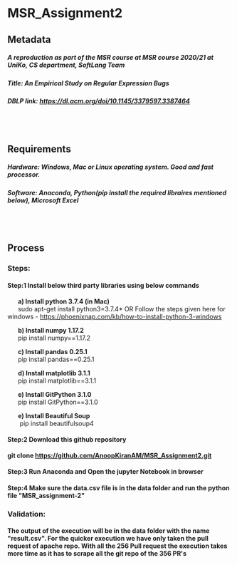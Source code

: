 # MSR_Assignment2

## Metadata   
##### A reproduction as part of the MSR course at MSR course 2020/21 at UniKo, CS department, SoftLang Team   
##### Title: An Empirical Study on Regular Expression Bugs   
##### DBLP link: https://dl.acm.org/doi/10.1145/3379597.3387464  

<br/>
<br/>

## Requirements   
##### Hardware: Windows, Mac or Linux operating system. Good and fast processor.
##### Software: Anaconda, Python(pip install the required libraires mentioned below), Microsoft Excel

<br/>
<br/>

## Process   
### Steps:   
#### **Step:1 Install below third party libraries using below commands**

  &nbsp;&nbsp;&nbsp;&nbsp;&nbsp;&nbsp;**a) Install python 3.7.4 (in Mac)**   
  &nbsp;&nbsp;&nbsp;&nbsp;&nbsp;&nbsp;sudo apt-get install python3=3.7.4* OR Follow the steps given here for windows - https://phoenixnap.com/kb/how-to-install-python-3-windows 

  &nbsp;&nbsp;&nbsp;&nbsp;&nbsp;&nbsp;**b) Install numpy 1.17.2**   
  &nbsp;&nbsp;&nbsp;&nbsp;&nbsp;&nbsp;pip install numpy==1.17.2   

  &nbsp;&nbsp;&nbsp;&nbsp;&nbsp;&nbsp;**c) Install pandas 0.25.1**   
  &nbsp;&nbsp;&nbsp;&nbsp;&nbsp;&nbsp;pip install pandas==0.25.1   

  &nbsp;&nbsp;&nbsp;&nbsp;&nbsp;&nbsp;**d) Install matplotlib 3.1.1**   
  &nbsp;&nbsp;&nbsp;&nbsp;&nbsp;&nbsp;pip install matplotlib==3.1.1    

  &nbsp;&nbsp;&nbsp;&nbsp;&nbsp;&nbsp;**e) Install GitPython 3.1.0**   
  &nbsp;&nbsp;&nbsp;&nbsp;&nbsp;&nbsp;pip install GitPython==3.1.0   
  
  &nbsp;&nbsp;&nbsp;&nbsp;&nbsp;&nbsp;**e) Install Beautiful Soup**   
  &nbsp;&nbsp;&nbsp;&nbsp;&nbsp;&nbsp; pip install beautifulsoup4
  

#### **Step:2 Download this github repository**   
**git clone https://github.com/AnoopKiranAM/MSR_Assignment2.git**     

#### **Step:3 Run Anaconda and Open the jupyter Notebook in browser**    

#### **Step:4 Make sure the data.csv file is in the data folder and run the python file "MSR_assignment-2"**     

### Validation:

#### The output of the execution will be in the data folder with the name "result.csv". For the quicker execution we have only taken the pull request of apache repo. With all the 256 Pull request the execution takes more time as it has to scrape all the git repo of the 356 PR's

